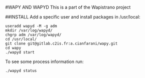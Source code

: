 #WAPY AND WAPYD
This is a part of the Wapistrano project

##INSTALL
Add a specific user and install packages in /usr/local:

```
useradd wapyd -M -g adm
mkdir /var/log/wapyd/
chgrp adm /var/log/wapyd/
cd /usr/local/
git clone git@gitlab.c2is.fr:a.cianfarani/wapy.git
cd wapy
./wapyd start
```

To see some process information run:

```
./wapyd status
```

